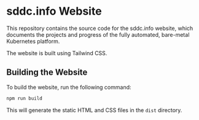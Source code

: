 # sddc.info Website

This repository contains the source code for the sddc.info website, which documents the projects and progress of the fully automated, bare-metal Kubernetes platform.

The website is built using Tailwind CSS.

## Building the Website

To build the website, run the following command:

```bash
npm run build
```

This will generate the static HTML and CSS files in the `dist` directory.
